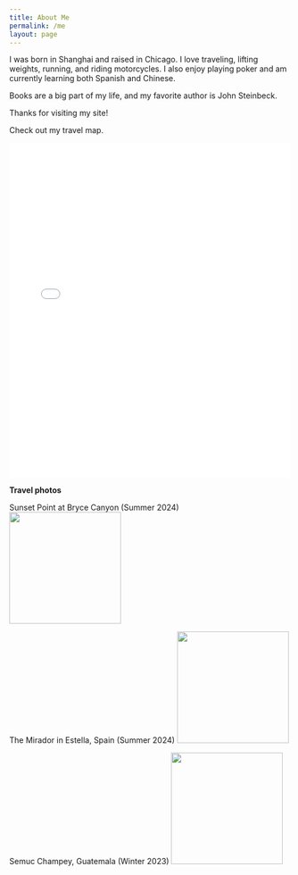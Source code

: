 ```yaml
---
title: About Me
permalink: /me
layout: page
---
```



I was born in Shanghai and raised in Chicago. I love traveling, lifting weights, running, and riding motorcycles. I also enjoy playing poker and am currently learning both Spanish and Chinese.

Books are a big part of my life, and my favorite author is John Steinbeck.

Thanks for visiting my site!

Check out my travel map.
<iframe src="AutoCentered_Map_Route.html" width="100%" height="600px" frameborder="0"></iframe>




**Travel photos**


Sunset Point at Bryce Canyon (Summer 2024)
<img src="me-in-bryce-canyon.jpeg" width="200" height="auto" />

The Mirador in Estella, Spain (Summer 2024)
<img src="me-in-spain.JPG" width="200" height="auto"/>


Semuc Champey, Guatemala (Winter 2023)
<img src="semuc-champey.jpeg" width="200" height="auto"/>
